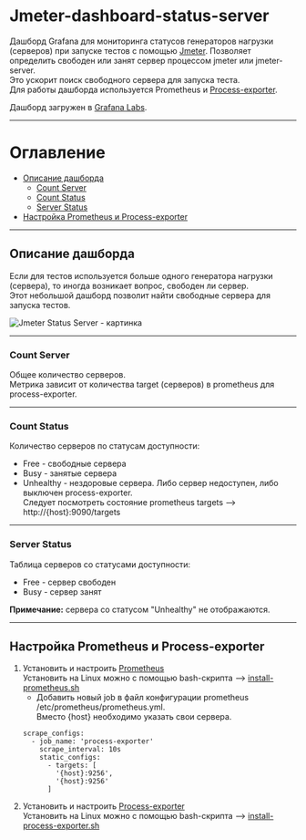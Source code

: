 # Jmeter-dashboard-status-server
Дашборд Grafana для мониторинга статусов генераторов нагрузки (серверов) 
при запуске тестов с помощью [Jmeter](https://jmeter.apache.org/). 
Позволяет определить свободен или занят сервер процессом jmeter или jmeter-server.  
Это ускорит поиск свободного сервера для запуска теста.  
Для работы дашборда используется Prometheus и [Process-exporter](https://github.com/ncabatoff/process-exporter).

Дашборд загружен в [Grafana Labs](https://grafana.com/grafana/dashboards/21999-jmeter-dashboard-status-server/).

---
# Оглавление
* [Описание дашборда](#dashboardDescription)
  * [Count Server](#countServer)
  * [Count Status](#countStatus)
  * [Server Status](#serverStatus)
* [Настройка Prometheus и Process-exporter](#settings)

---
## Описание дашборда <a id="dashboardDescription"></a>
Если для тестов используется больше одного генератора нагрузки (сервера), 
то иногда возникает вопрос, свободен ли сервер.  
Этот небольшой дашборд позволит найти свободные сервера для запуска тестов.

![Jmeter Status Server - картинка](https://github.com/promokk/jmeter-dashboard-status-server/main/data/Jmeter_Status_Server.png)

---
### Count Server <a id="countServer"></a>
Общее количество серверов.  
Метрика зависит от количества target (серверов) в prometheus для process-exporter.

---
### Count Status <a id="countStatus"></a>
Количество серверов по статусам доступности:  
* Free - свободные сервера
* Busy - занятые сервера
* Unhealthy - нездоровые сервера. Либо сервер недоступен, либо выключен process-exporter.  
  Следует посмотреть состояние prometheus targets --> http://{host}:9090/targets

---
### Server Status <a id="serverStatus"></a>
Таблица серверов со статусами доступности:
* Free - сервер свободен
* Busy - сервер занят

**Примечание:** сервера со статусом "Unhealthy" не отображаются.

---
## Настройка Prometheus и Process-exporter <a id="settings"></a>
1. Установить и настроить [Prometheus](https://prometheus.io/docs/prometheus/latest/getting_started/)  
   Установить на Linux можно с помощью bash-скрипта --> 
   [install-prometheus.sh](https://github.com/promokk/bash-scripts/blob/main/install-scripts/install-prometheus.sh)
    * Добавить новый job в файл конфигурации prometheus /etc/prometheus/prometheus.yml.  
      Вместо {host} необходимо указать свои сервера.
    ~~~shell
    scrape_configs:
      - job_name: 'process-exporter'
        scrape_interval: 10s
        static_configs:
          - targets: [
            '{host}:9256',
            '{host}:9256'
          ]
     ~~~
2. Установить и настроить [Process-exporter](https://github.com/ncabatoff/process-exporter?tab=readme-ov-file)  
   Установить на Linux можно с помощью bash-скрипта --> 
   [install-process-exporter.sh](https://github.com/promokk/bash-scripts/blob/main/install-scripts/install-process-exporter.sh)

